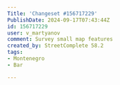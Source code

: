 ```yaml
---
Title: 'Changeset #156717229'
PublishDate: 2024-09-17T07:43:44Z
id: 156717229
user: v_martyanov
comment: Survey small map features
created_by: StreetComplete 58.2
tags:
- Montenegro
- Bar

---
```


